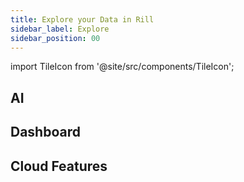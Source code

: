 ```yaml
---
title: Explore your Data in Rill 
sidebar_label: Explore
sidebar_position: 00
---
```


import TileIcon from '@site/src/components/TileIcon';

## AI
<div className="tile-icon-grid">
    <TileIcon
    header="Prompt with Natural Langauge (MCP) via Claude"
    content="Transform and prepare your data with Rill's powerful ETL capabilities."
    link="/build/models"
    />
    <TileIcon
    header="AI Chat Dialogue in Rill Cloud"
    content="Transform and prepare your data with Rill's powerful ETL capabilities."
    link="/build/models"
    />
</div>

## Dashboard
<div className="tile-icon-grid">
    <TileIcon
    header="Slice-and-Dice Explore Dashboards"
    content="Connect to your data sources and start ingesting data into Rill for analysis."
    link="/reference/connectors"
    />
    <TileIcon
    header="Traditional Canvas Dashboards"
    content="Build a metrics layer to define key business metrics and KPIs."
    link="/build/metrics-view"
    />
    </div>

## Cloud Features
<div className="tile-icon-grid">
    <TileIcon
    header="Share with External Users"
    content="Use Rill's interactive data exploration tools to discover insights."
    link="/explore/dashboard-101"
    />
    <TileIcon
    header="Exports and Scheduled Reports"
    content="Embed Rill dashboards into your applications and workflows."
    link="/integrate/embedding"
    />
    <TileIcon
    header="Bookmarks"
    content="Embed Rill dashboards into your applications and workflows."
    link="/integrate/embedding"
    />
    <TileIcon
    header="Alerts"
    content="Curious about what's new?"
    link="/notes"
    />
</div>

